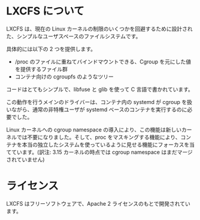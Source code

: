 # LXCFS について <!-- What's LXCFS? -->

<!--
LXCFS is a simple userspace filesystem designed to workaround some current limitations of the Linux kernel.
-->
LXCFS は、現在の Linux カーネルの制限のいくつかを回避するために設計された、シンプルなユーザスペースのファイルシステムです。

<!--
Specifically, it's providing two main things
-->
具体的には以下の 2 つを提供します。

 * /proc のファイルに重ねてバインドマウントできる、Cgroup を元にした値を提供するファイル群 <!-- A set of files which can be bind-mounted over their /proc originals to provide CGroup-aware values. -->
 * コンテナ向けの cgroupfs のようなツリー <!-- A cgroupfs-like tree which is container aware. -->

<!--
The code is pretty simple, written in C using libfuse and glib.
-->
コードはとてもシンプルで、libfuse と glib を使って C 言語で書かれています。

<!--
The main driver for this work was the need to run systemd based containers as a regular unprivileged user  
while still allowing systemd inside the container to interact with cgroups.
-->
この動作を行うメインのドライバーは、コンテナ内の systemd が cgroup を扱いながら、通常の非特権ユーザが systemd ベースのコンテナを実行するのに必要でした。

<!--
Now with the introduction of the cgroup namespace in the Linux kernel, that part is no longer necessary  
on recent kernels and focus is now on making containers feel more like a real independent system through  
the proc masking feature.
-->
Linux カーネルへの cgroup namespace の導入により、この機能は新しいカーネルでは不要になりました。そして、proc をマスキングする機能により、コンテナを本当の独立したシステムを使っているように見せる機能にフォーカスを当てています。(訳注: 3.15 カーネルの時点では cgroup namespace はまだマージされていません)

# ライセンス <!-- Licensing -->

<!--
LXCFS is free software and is developed under the Apache 2 license.
-->
LXCFS はフリーソフトウェアで、Apache 2 ライセンスのもとで開発されています。
